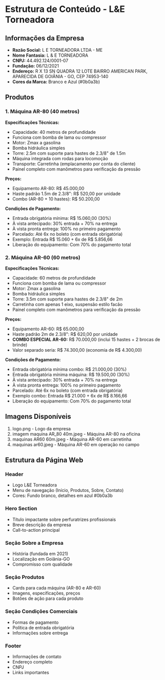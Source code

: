 # Estrutura de Conteúdo - L&E Torneadora

## Informações da Empresa
- **Razão Social:** L E TORNEADORA LTDA - ME
- **Nome Fantasia:** L & E TORNEADORA
- **CNPJ:** 44.492.124/0001-07
- **Fundação:** 06/12/2021
- **Endereço:** R X 13 SN QUADRA 12 LOTE BAIRRO AMERICAN PARK, APARECIDA DE GOIÂNIA - GO, CEP 74953-140
- **Cores da Marca:** Branco e Azul (#0b0a3b)

## Produtos

### 1. Máquina AR-80 (40 metros)
**Especificações Técnicas:**
- Capacidade: 40 metros de profundidade
- Funciona com bomba de lama ou compressor
- Motor: Zmax a gasolina
- Bomba hidráulica simples
- Torre: 2.5m com suporte para hastes de 2.3/8" de 1.5m
- Máquina integrada com rodas para locomoção
- Transporte: Carretinha (emplacamento por conta do cliente)
- Painel completo com manômetros para verificação da pressão

**Preços:**
- Equipamento AR-80: R$ 45.000,00
- Haste padrão 1.5m de 2.3/8": R$ 520,00 por unidade
- Combo (AR-80 + 10 hastes): R$ 50.200,00

**Condições de Pagamento:**
- Entrada obrigatória mínima: R$ 15.060,00 (30%)
- À vista antecipado: 30% entrada + 70% na entrega
- À vista pronta entrega: 100% no primeiro pagamento
- Parcelado: Até 6x no boleto (com entrada obrigatória)
- Exemplo: Entrada R$ 15.060 + 6x de R$ 5.856,66
- Liberação do equipamento: Com 70% do pagamento total

### 2. Máquina AR-60 (60 metros)
**Especificações Técnicas:**
- Capacidade: 60 metros de profundidade
- Funciona com bomba de lama ou compressor
- Motor: Zmax a gasolina
- Bomba hidráulica simples
- Torre: 3.5m com suporte para hastes de 2.3/8" de 2m
- Carretinha com apenas 1 eixo, suspensão estilo facão
- Painel completo com manômetros para verificação da pressão

**Preços:**
- Equipamento AR-60: R$ 65.000,00
- Haste padrão 2m de 2.3/8": R$ 620,00 por unidade
- **COMBO ESPECIAL AR-60:** R$ 70.000,00 (inclui 15 hastes + 2 brocas de brinde)
- Valor separado seria: R$ 74.300,00 (economia de R$ 4.300,00)

**Condições de Pagamento:**
- Entrada obrigatória mínima combo: R$ 21.000,00 (30%)
- Entrada obrigatória mínima máquina: R$ 19.500,00 (30%)
- À vista antecipado: 30% entrada + 70% na entrega
- À vista pronta entrega: 100% no primeiro pagamento
- Parcelado: Até 6x no boleto (com entrada obrigatória)
- Exemplo combo: Entrada R$ 21.000 + 6x de R$ 8.166,66
- Liberação do equipamento: Com 70% do pagamento total

## Imagens Disponíveis
1. logo.png - Logo da empresa
2. imagem maquina AR_80 40m.jpeg - Máquina AR-80 na oficina
3. maquinas AR60 60m.jpeg - Máquina AR-60 em carretinha
4. maquinas ar60.jpeg - Máquina AR-60 em operação no campo

## Estrutura da Página Web

### Header
- Logo L&E Torneadora
- Menu de navegação (Início, Produtos, Sobre, Contato)
- Cores: Fundo branco, detalhes em azul #0b0a3b

### Hero Section
- Título impactante sobre perfuratrizes profissionais
- Breve descrição da empresa
- Call-to-action principal

### Seção Sobre a Empresa
- História (fundada em 2021)
- Localização em Goiânia-GO
- Compromisso com qualidade

### Seção Produtos
- Cards para cada máquina (AR-80 e AR-60)
- Imagens, especificações, preços
- Botões de ação para cada produto

### Seção Condições Comerciais
- Formas de pagamento
- Política de entrada obrigatória
- Informações sobre entrega

### Footer
- Informações de contato
- Endereço completo
- CNPJ
- Links importantes
